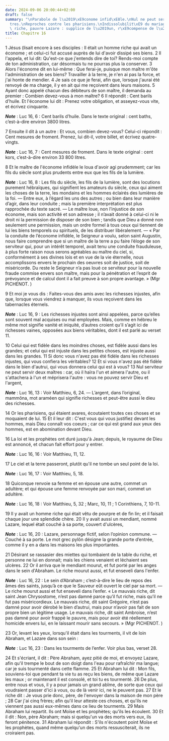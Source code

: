```yaml
---
date: 2024-09-06 20:00:44+02:00
draft: false
summary: "\nParabole de l\u2019\xE9conome infid\xE8le.\nNul ne peut servir deux ma\xEE\
  tres.\nReproches contre les pharisiens.\nIndissolubilit\xE9 du mariage.\nMauvais\
  \ riche, pauvre Lazare : supplice de l\u2019un, r\xE9compense de l\u2019autre.\n"
title: Chapitre 16
---
```





1 Jésus (lisait encore à ses disciples : Il était un homme riche qui avait un économe ; et celui-ci fut accusé auprès de lui d'avoir dissipé ses biens. 2 Il l'appela, et lui dit: Qu'est-ce que j'entends dire de toi? Rends-moi compte de ton administration, car désormais tu ne pourras plus la conserver. 3 Alors l'économe dit en lui-même : Que ferai-je, puisque mon maître m'ôte l'administration de ses biens? Travailler à la terre, je n'en ai pas la force, et j'ai honte de mendier. 4 Je sais ce que je ferai, afin que, lorsque j'aurai été renvoyé de ma charge, il y en ait qui me reçoivent dans leurs maisons. 5 Ayant donc appelé chacun des débiteurs de son maître, il demanda au premier : Combien devez-vous à mon maître? 6 Il répondit : Cent barils d'huile. Et l'économe lui dit : Prenez votre obligation, et asseyez-vous vite, et écrivez cinquante.

***Note*** :  Luc 16, 6 : Cent barils d’huile. Dans le texte original : cent baths, c’est-à-dire environ 3800 litres.

7 Ensuite il dit à un autre : Et vous, combien devez-vous? Celui-ci répondit : Cent mesures de froment. Prenez, lui dit-il, votre billet, et écrivez quatre-vingts.

***Note*** :  Luc 16, 7 : Cent mesures de froment. Dans le texte original : cent kors, c’est-à-dire environ 33 800 litres.

8 Et le maître de l'économe infidèle le loua d'avoir agi prudemment; car les fils du siècle sont plus prudents entre eux que les fils de la lumière.

***Note*** :  Luc 16, 8 : Les fils du siècle, les fils de la lumière, sont des locutions purement hébraïques, qui signifient les amateurs du siècle, ceux qui aiment les choses de la terre, les mondains et les hommes éclairés des lumières de la foi. ― Entre eux, à l’égard les uns des autres ; ou bien dans leur manière d’agir, dans leur conduite ; mais la première interprétation est plus rapprochée du texte sacré. ― Le maître loue, non l’injustice de son économe, mais son activité et son adresse ; il n’avait donné à celui-ci ni le droit ni la permission de disposer de son bien ; tandis que Dieu a donné non seulement une permission, mais un ordre formel à tous ceux qui tiennent de lui les biens temporels ou spirituels, de les distribuer libéralement. ― « Par la conduite de l’économe infidèle, le Seigneur a voulu, selon saint Augustin, nous faire comprendre que si un maître de la terre a pu faire l’éloge de son serviteur qui, pour un intérêt temporel, avait tenu une conduite frauduleuse, à plus forte raison nous serons
agréables au maître du ciel, si, conformément à ses divines lois et en vue de la vie éternelle, nous accomplissons envers le prochain des oeuvres soit de justice, soit de miséricorde. Du reste le Seigneur n’a pas loué ce serviteur pour la nouvelle fraude commise envers son maître, mais pour la pénétration et l’esprit de prévoyance et de calcul dont il a fait preuve à son propre avantage. » (Mgr PICHENOT. )

9 Et moi je vous dis : Faites-vous des amis avec les richesses injustes, afin que, lorsque vous viendrez à manquer, ils vous reçoivent dans les tabernacles éternels.

***Note*** :  Luc 16, 9 : Les richesses injustes sont ainsi appelées, parce qu’elles sont souvent mal acquises ou mal employées. Mais, comme en hébreu le même mot signifie vanité et iniquité, d’autres croient qu’il s’agit ici de richesses vaines, opposées aux biens véritables, dont il est parlé au verset 11.


10 Celui qui est fidèle dans les moindres choses, est fidèle aussi dans les grandes; et celui qui est injuste dans les petites choses, est injuste aussi dans les grandes. 11 Si donc vous n'avez pas été fidèle dans les richesses injustes, qui vous confiera les véritables? 12 Et si vous n'avez pas été fidèle dans le bien d'autrui, qui vous donnera celui qui est à vous? 13 Nul serviteur ne peut servir deux maîtres : car, où il haïra l'un et aimera l'autre, ou il s'attachera à l'un et méprisera l'autre : vous ne pouvez servir Dieu et l'argent,

***Note*** :  Luc 16, 13 : Voir Matthieu, 6, 24. ― L’argent, dans l’original, mammôna, mot araméen qui signifie richesses et peut-être aussi le dieu des richesses.


14 Or les pharisiens, qui étaient avares, écoutaient toutes ces choses et se moquaient de lui. 15 Et il leur dit : C'est vous qui vous justifiez devant les hommes, mais Dieu connaît vos coeurs ; car ce qui est grand aux yeux des hommes, est en abomination devant Dieu.


16 La loi et les prophètes ont duré jusqu'à Jean; depuis, le royaume de Dieu est annoncé, et chacun fait effort pour y entrer.

***Note*** :  Luc 16, 16 : Voir Matthieu, 11, 12.


17 Le ciel et la terre passeront, plutôt qu'il ne tombe un seul point de la loi.

***Note*** :  Luc 16, 17 : Voir Matthieu, 5, 18.


18 Quiconque renvoie sa femme et en épouse une autre, commet un adultère; et qui épouse une femme renvoyée par son mari, commet un adultère.

***Note*** :  Luc 16, 18 : Voir Matthieu, 5, 32 ; Marc, 10, 11 ; 1 Corinthiens, 7, 10-11.


19 Il y avait un homme riche qui était vêtu de pourpre et de fin lin; et il faisait chaque jour une splendide chère. 20 Il y avait aussi un mendiant, nommé Lazare, lequel était couché à sa porte, couvert d'ulcères,

***Note*** :  Luc 16, 20 : Lazare, personnage fictif, selon l’opinion commune. ― Couché à sa porte. Le mot grec pylôn désigne la grande porte d’entrée, comme il y en a dans les maisons les plus importantes.

21 Désirant se rassasier des miettes qui tombaient de la table du riche, et personne ne lui en donnait; mais les chiens venaient et léchaient ses ulcères. 22 Or il arriva que le mendiant mourut, et fut porté par les anges dans le sein d'Abraham. Le riche mourut aussi, et fut enseveli dans l'enfer.

***Note*** :  Luc 16, 22 : Le sein d’Abraham ; c’est-à-dire le lieu de repos des âmes des saints, jusqu’à ce que le Sauveur eût ouvert le ciel par sa mort. ― Le riche mourut aussi et fut enseveli dans l’enfer. « Le mauvais riche, dit saint Jean Chrysostome, n’est pas damné parce qu’il fut riche, mais qu’il ne fut pas miséricordieux. Le mauvais riche, dit saint Grégoire, n’est pas damné pour avoir dérobé le bien d’autrui, mais pour n’avoir pas fait de son propre bien un légitime usage. Le mauvais riche, dit saint Ambroise, n’est pas damné pour avoir frappé le pauvre, mais pour avoir été réellement homicide envers lui, en le laissant mourir sans secours. » (Mgr PICHENOT. )

23 Or, levant les yeux, lorsqu'il était dans les tourments, il vit de loin Abraham, et Lazare dans son sein :

***Note*** :  Luc 16, 23 : Dans les tourments de l’enfer. Voir plus bas, verset 28.

24 Et s'écriant, il dit : Père Abraham, ayez pitié de moi, et envoyez Lazare, afin qu'il trempe le bout de son doigt dans l'eau pour rafraîchir ma langue; car je suis tourmenté dans cette flamme. 25 Et Abraham lui dit : Mon fils, souviens-toi que pendant ta vie tu as reçu les biens, de même que Lazare les maux ; or maintenant il est consolé, et toi tu es tourmenté. 26 De plus, entre nous et vous, il y a pour jamais un grand abîme, de sorte que ceux qui voudraient passer d'ici à vous, ou de là venir ici, ne le peuvent pas. 27 Et le riche dit : Je vous prie donc, père, de l'envoyer dans la maison de mon père ; 28 Car j'ai cinq frères; afin qu'il leur atteste ces choses, et qu'ils ne viennent pas aussi eux-mêmes dans ce lieu de tourments. 29 Mais Abraham lui repartit. Ils ont Moïse et les prophètes; qu'ils les écoulent. 30 Et il dit : Non, père Abraham; mais si quelqu'un va des morts vers eux, ils feront pénitence. 31 Abraham lui répondit : S'ils n'écoutent point Moïse et les prophètes, quand même quelqu'un des morts
ressusciterait, ils ne croiraient pas.

